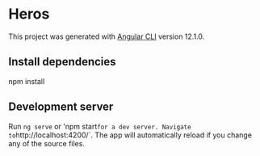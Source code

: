 # Heros

This project was generated with [Angular CLI](https://github.com/angular/angular-cli) version 12.1.0.


## Install dependencies
npm install

## Development server

Run `ng serve` or 'npm start` for a dev server. Navigate to `http://localhost:4200/`. The app will automatically reload if you change any of the source files.

